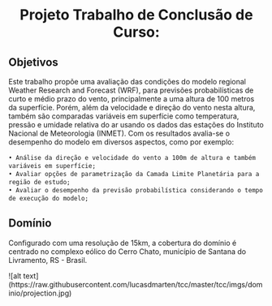 <h1 align=center>Projeto Trabalho de Conclusão de Curso:</h1>


<h2>Objetivos</h2>

<p>Este trabalho propõe uma avaliação das condições do modelo regional Weather Research and Forecast (WRF), para previsões probabilísticas de curto e médio prazo do vento, principalmente a uma altura de 100 metros da superfície. Porém, além da velocidade e direção do vento nesta altura, também são comparadas variáveis em superfície como temperatura, pressão e umidade relativa do ar usando os dados das estações do Instituto Nacional de Meteorologia (INMET). Com os resultados avalia-se o desempenho do modelo em diversos aspectos, como por exemplo:</p>

    • Análise da direção e velocidade do vento a 100m de altura e também variáveis em superfície;
    • Avaliar opções de parametrização da Camada Limite Planetária para a região de estudo;
    • Avaliar o desempenho da previsão probabilística considerando o tempo de execução do modelo;



<h2>Domínio</h2>
<p>Configurado com uma resolução de 15km, a cobertura do domínio é centrado no complexo eólico do Cerro Chato, município de Santana do Livramento, RS - Brasil.</p>
![alt text](https://raw.githubusercontent.com/lucasdmarten/tcc/master/tcc/imgs/dominio/projection.jpg)


